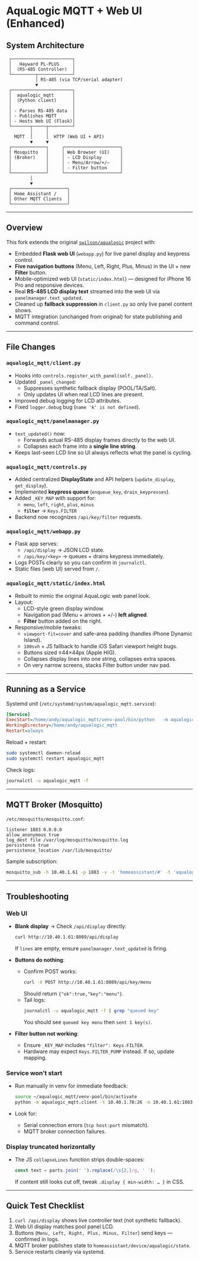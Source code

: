 # AquaLogic MQTT + Web UI (Enhanced)

## System Architecture

```text
 ┌───────────────────────┐
 │   Hayward PL-PLUS     │
 │  (RS-485 Controller)  │
 └─────────┬─────────────┘
           │ RS-485 (via TCP/serial adapter)
           ▼
 ┌───────────────────────┐
 │  aqualogic_mqtt       │
 │  (Python client)      │
 │                       │
 │ - Parses RS-485 data  │
 │ - Publishes MQTT      │
 │ - Hosts Web UI (Flask)│
 └───────┬─────┬─────────┘
         │     │
   MQTT  │     │  HTTP (Web UI + API)
         ▼     ▼
 ┌─────────────┐     ┌─────────────────────┐
 │ Mosquitto   │     │ Web Browser (UI)    │
 │ (Broker)    │     │ - LCD Display       │
 │             │     │ - Menu/Arrow/+/–    │
 │             │     │ - Filter button     │
 └─────────────┘     └─────────────────────┘
         │
         ▼
 ┌─────────────────────┐
 │ Home Assistant /    │
 │ Other MQTT Clients  │
 └─────────────────────┘
```

---

## Overview
This fork extends the original [`swilson/aqualogic`](https://github.com/swilson/aqualogic) project with:

- Embedded **Flask web UI** (`webapp.py`) for live panel display and keypress control.
- **Five navigation buttons** (Menu, Left, Right, Plus, Minus) in the UI + new **Filter** button.
- Mobile-optimized web UI (`static/index.html`) — designed for iPhone 16 Pro and responsive devices.
- Real **RS-485 LCD display text** streamed into the web UI via `panelmanager.text_updated`.
- Cleaned up **fallback suppression** in `client.py` so only live panel content shows.
- MQTT integration (unchanged from original) for state publishing and command control.

---

## File Changes

### `aqualogic_mqtt/client.py`
- Hooks into `controls.register_with_panel(self._panel)`.
- Updated `_panel_changed`:
  - Suppresses synthetic fallback display (POOL/TA/Salt).
  - Only updates UI when real LCD lines are present.
- Improved debug logging for LCD attributes.
- Fixed `logger.debug` bug (`name 'k' is not defined`).

### `aqualogic_mqtt/panelmanager.py`
- `text_updated()` now:
  - Forwards actual RS-485 display frames directly to the web UI.
  - Collapses each frame into a **single line string**.
- Keeps last-seen LCD line so UI always reflects what the panel is cycling.

### `aqualogic_mqtt/controls.py`
- Added centralized **DisplayState** and API helpers (`update_display`, `get_display`).
- Implemented **keypress queue** (`enqueue_key`, `drain_keypresses`).
- Added `_KEY_MAP` with support for:
  - `menu`, `left`, `right`, `plus`, `minus`
  - **`filter`** → `Keys.FILTER`
- Backend now recognizes `/api/key/filter` requests.

### `aqualogic_mqtt/webapp.py`
- Flask app serves:
  - `/api/display` → JSON LCD state.
  - `/api/key/<key>` → queues + drains keypress immediately.
- Logs POSTs clearly so you can confirm in `journalctl`.
- Static files (web UI) served from `/`.

### `aqualogic_mqtt/static/index.html`
- Rebuilt to mimic the original AquaLogic web panel look.
- Layout:
  - LCD-style green display window.
  - Navigation pad (Menu + arrows + +/-) **left aligned**.
  - **Filter** button added on the right.
- Responsive/mobile tweaks:
  - `viewport-fit=cover` and safe-area padding (handles iPhone Dynamic Island).
  - `100svh` + JS fallback to handle iOS Safari viewport height bugs.
  - Buttons sized ≥44×44px (Apple HIG).
  - Collapses display lines into one string, collapses extra spaces.
  - On very narrow screens, stacks Filter button under nav pad.

---

## Running as a Service

Systemd unit (`/etc/systemd/system/aqualogic_mqtt.service`):

```ini
[Service]
ExecStart=/home/andy/aqualogic_mqtt/venv-pool/bin/python   -m aqualogic_mqtt.client   -t 10.40.1.78:26   -m 10.40.1.61:1883   -e t_a t_p t_s cl_p cl_s salt s_p p_p l f aux1 aux2 aux3 aux4 spill v3 v4 h1 hauto sc pool spa   --http-host 0.0.0.0 --http-port 8089 -vvv
WorkingDirectory=/home/andy/aqualogic_mqtt
Restart=always
```

Reload + restart:

```bash
sudo systemctl daemon-reload
sudo systemctl restart aqualogic_mqtt
```

Check logs:

```bash
journalctl -u aqualogic_mqtt -f
```

---

## MQTT Broker (Mosquitto)

`/etc/mosquitto/mosquitto.conf`:

```
listener 1883 0.0.0.0
allow_anonymous true
log_dest file /var/log/mosquitto/mosquitto.log
persistence true
persistence_location /var/lib/mosquitto/
```

Sample subscription:

```bash
mosquitto_sub -h 10.40.1.61 -p 1883 -v -t 'homeassistant/#' -t 'aqualogic/#'
```

---

## Troubleshooting

### Web UI
- **Blank display** → Check `/api/display` directly:
  ```bash
  curl http://10.40.1.61:8089/api/display
  ```
  If `lines` are empty, ensure `panelmanager.text_updated` is firing.

- **Buttons do nothing**:
  - Confirm POST works:
    ```bash
    curl -X POST http://10.40.1.61:8089/api/key/menu
    ```
    Should return `{"ok":true,"key":"menu"}`.
  - Tail logs:
    ```bash
    journalctl -u aqualogic_mqtt -f | grep "queued key"
    ```
    You should see `queued key menu` then `sent 1 key(s)`.

- **Filter button not working**:
  - Ensure `_KEY_MAP` includes `"filter": Keys.FILTER`.
  - Hardware may expect `Keys.FILTER_PUMP` instead. If so, update mapping.

### Service won’t start
- Run manually in venv for immediate feedback:
  ```bash
  source ~/aqualogic_mqtt/venv-pool/bin/activate
  python -m aqualogic_mqtt.client -t 10.40.1.78:26 -m 10.40.1.61:1883 --http-port 8089 -vvv
  ```

- Look for:
  - Serial connection errors (`tcp host:port` mismatch).
  - MQTT broker connection failures.

### Display truncated horizontally
- The JS `collapseLines` function strips double-spaces:
  ```js
  const text = parts.join(' ').replace(/\s{2,}/g, ' ');
  ```
  If content still looks cut off, tweak `.display { min-width: … }` in CSS.

---

## Quick Test Checklist
1. `curl /api/display` shows live controller text (not synthetic fallback).
2. Web UI display matches pool panel LCD.
3. Buttons (`Menu, Left, Right, Plus, Minus, Filter`) send keys — confirmed in logs.
4. MQTT broker publishes state to `homeassistant/device/aqualogic/state`.
5. Service restarts cleanly via systemd.
